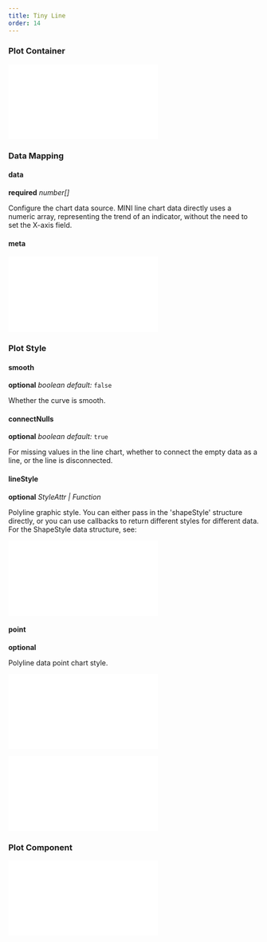 ```yaml
---
title: Tiny Line
order: 14
---
```


### Plot Container

<embed src="@/docs/common/chart-options.en.md"></embed>

### Data Mapping

#### data

<description>**required** _number[]_</description>

Configure the chart data source. MINI line chart data directly uses a numeric array, representing the trend of an indicator, without the need to set the X-axis field.

#### meta

<embed src="@/docs/common/meta.en.md"></embed>

### Plot Style

#### smooth

<description>**optional** _boolean_ _default:_ `false`</description>

Whether the curve is smooth.

#### connectNulls

<description>**optional** _boolean_ _default:_ `true`</description>

For missing values in the line chart, whether to connect the empty data as a line, or the line is disconnected.

#### lineStyle

<description>**optional** _StyleAttr | Function_</description>

Polyline graphic style. You can either pass in the 'shapeStyle' structure directly, or you can use callbacks to return different styles for different data. For the ShapeStyle data structure, see:

<embed src="@/docs/common/shape-style.en.md"></embed>

#### point

<description>**optional**</description>

Polyline data point chart style.

<embed src="@/docs/common/point-style.en.md"></embed>

<embed src="@/docs/common/color.en.md"></embed>

### Plot Component

<embed src="@/docs/common/component-tiny.en.md"></embed>
